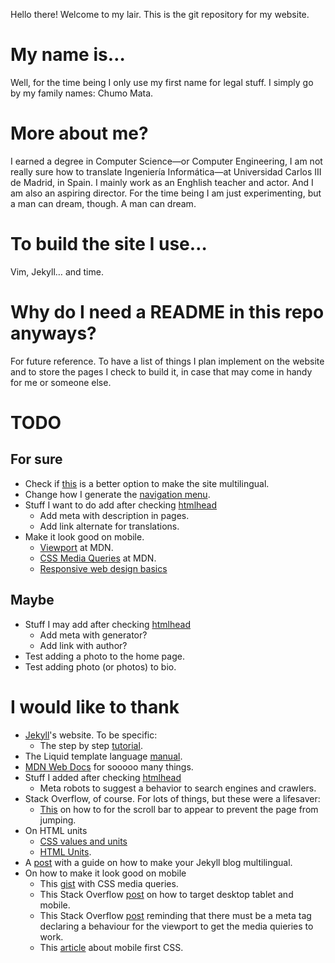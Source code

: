 Hello there! Welcome to my lair. This is the git repository for my
website.

# My name is&hellip;
Well, for the time being I only use my first name for legal stuff. I
simply go by my family names: Chumo Mata.

# More about me?
I earned a degree in Computer Science—or Computer Engineering, I am not
really sure how to translate Ingeniería Informática—at Universidad
Carlos III de Madrid, in Spain. I mainly work as an Enghlish teacher
and actor. And I am also an aspiring director. For the time being I am
just experimenting, but a man can dream, though. A man can dream.

# To build the site I use&hellip;
Vim, Jekyll&hellip; and time.

# Why do I need a README in this repo anyways?
For future reference. To have a list of things I plan implement on the
website and to store the pages I check to build it, in case that may
come in handy for me or someone else.

# TODO
## For sure
* Check if
  [this](https://www.sylvaindurand.org/making-jekyll-multilingual/)
  is a better option to make the site multilingual.
* Change how I generate the [navigation menu](https://jekyllrb.com/tutorials/navigation/).
* Stuff I want to do add after checking [htmlhead](https://htmlhead.dev/)
    * Add meta with description in pages.
    * Add link alternate for translations.
* Make it look good on mobile.
    * [Viewport](https://developer.mozilla.org/en-US/docs/Mozilla/Mobile/Viewport_meta_tag) at MDN.
    * [CSS Media Queries](https://developer.mozilla.org/en-US/docs/Web/CSS/Media_Queries/Using_media_queries)
      at MDN.
    * [Responsive web design basics](https://web.dev/responsive-web-design-basics/)

## Maybe
* Stuff I may add after checking [htmlhead](https://htmlhead.dev/)
  * Add meta with generator?
  * Add link with author?
* Test adding a photo to the home page.
* Test adding photo (or photos) to bio.

# I would like to thank
* [Jekyll](https://jekyllrb.com)'s website. To be specific:
    * The step by step [tutorial](https://jekyllrb.com/docs/step-by-step/01-setup/).
* The Liquid template language [manual](https://shopify.github.io/liquid/).
* [MDN Web Docs](https://developer.mozilla.org/) for sooooo many things.
* Stuff I added after checking [htmlhead](https://htmlhead.dev/)
    * Meta robots to suggest a behavior to search engines and crawlers.
* Stack Overflow, of course. For lots of things, but these were a lifesaver:
    * [This](https://stackoverflow.com/questions/9650762/how-to-compensate-for-vertical-scrollbar-when-it-is-not-yet-present)
    on how to for the scroll bar to appear to prevent the page from jumping.
* On HTML units
    * [CSS values and units](https://developer.mozilla.org/en-US/docs/Learn/CSS/Building_blocks/Values_and_units)
    * [HTML Units](https://www.w3.org/Style/Examples/007/units.en.html).
* A [post](https://forestry.io/blog/creating-a-multilingual-blog-with-jekyll/)
  with a guide on how to make your Jekyll blog multilingual.
* On how to make it look good on mobile
    * This
      [gist](https://gist.github.com/gokulkrishh/242e68d1ee94ad05f488)
      with CSS media queries.
    * This Stack Overflow
      [post](https://stackoverflow.com/questions/6370690/media-queries-how-to-target-desktop-tablet-and-mobile)
      on how to target desktop tablet and mobile.
    * This Stack Overflow
      [post](https://stackoverflow.com/questions/26888751/chrome-device-mode-emulation-media-queries-not-working)
      reminding that there must be a meta tag declaring a behaviour for
      the viewport to get the media quieries to work.
    * This
      [article](https://www.mightyminnow.com/2013/11/what-is-mobile-first-css-and-why-does-it-rock/)
      about mobile first CSS.
